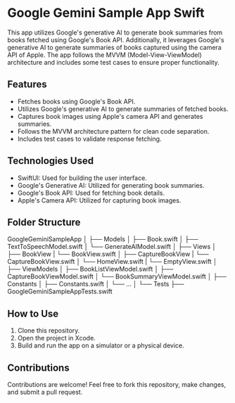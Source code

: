 # Google Gemini Sample App Swift

This app utilizes Google's generative AI to generate book summaries from books fetched using Google's Book API. Additionally, it leverages Google's generative AI to generate summaries of books captured using the camera API of Apple. The app follows the MVVM (Model-View-ViewModel) architecture and includes some test cases to ensure proper functionality.

## Features

- Fetches books using Google's Book API.
- Utilizes Google's generative AI to generate summaries of fetched books.
- Captures book images using Apple's camera API and generates summaries.
- Follows the MVVM architecture pattern for clean code separation.
- Includes test cases to validate response fetching.

## Technologies Used

- SwiftUI: Used for building the user interface.
- Google's Generative AI: Utilized for generating book summaries.
- Google's Book API: Used for fetching book details.
- Apple's Camera API: Utilized for capturing book images.

## Folder Structure

GoogleGeminiSampleApp
│
├── Models
│ ├── Book.swift
│ ├── TextToSpeechModel.swift
│ └── GenerateAIModel.swift
│
├── Views
│ ├── BookView
|       └── BookView.swift
│ ├── CaptureBookView
|        └── CaptureBookView.swift
│ └── HomeView.swift
| └── EmptyView.swift
│
├── ViewModels
│ ├── BookListViewModel.swift
│ ├── CaptureBookViewModel.swift
│ └── BookSummaryViewModel.swift
│
├── Constants
│ ├── Constants.swift
│ └── ...
│
└── Tests
├── GoogleGeminiSampleAppTests.swift


## How to Use

1. Clone this repository.
2. Open the project in Xcode.
3. Build and run the app on a simulator or a physical device.

## Contributions

Contributions are welcome! Feel free to fork this repository, make changes, and submit a pull request.
